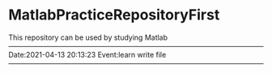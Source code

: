 # MatlabPracticeRepositoryFirst
This repository can be used by studying Matlab
————————————————————————————————————
Date:2021-04-13 20:13:23
Event:learn write file
————————————————————————————————————